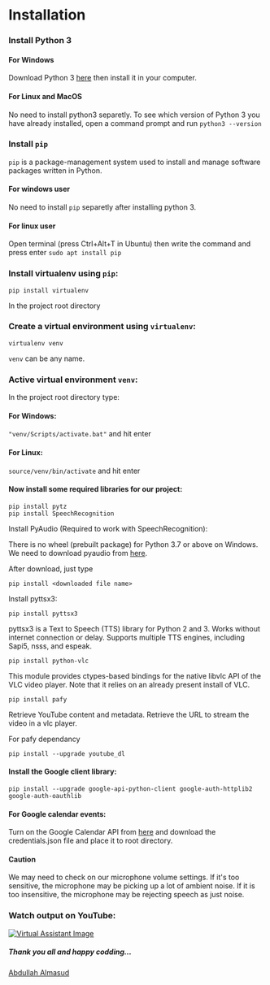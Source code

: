 # Installation

### Install Python 3
#### For Windows
Download Python 3 [here](https://www.python.org/ftp/python/3.8.1/python-3.8.1.exe) then install it in your computer.
#### For Linux and MacOS
No need to install python3 separetly. 
To see which version of Python 3 you have already installed, open a command prompt and run 
```python3 --version```

### Install ```pip``` 
```pip``` is a package-management system used to install and manage software packages written in Python.
#### For windows user
No need to install ```pip``` separetly after installing python 3.
#### For linux user
Open terminal (press Ctrl+Alt+T in Ubuntu) then write the command and press enter ```sudo apt install pip```

### Install virtualenv using ```pip```:
```
pip install virtualenv
```
In the project root directory
### Create a virtual environment using ```virtualenv```:
```
virtualenv venv
```
```venv``` can be any name.

### Active virtual environment ```venv```:
In the project root directory type:
#### For Windows:
```"venv/Scripts/activate.bat"``` and hit enter
#### For Linux:
```source/venv/bin/activate``` and hit enter

#### Now install some required libraries for our project:
```
pip install pytz
pip install SpeechRecognition
```
Install PyAudio (Required to work with SpeechRecognition):

There is no wheel (prebuilt package) for Python 3.7 or above on Windows.
We need to download pyaudio from [here](https://www.lfd.uci.edu/~gohlke/pythonlibs/#pyaudio).

After download, just type
```
pip install <downloaded file name>
```
Install pyttsx3:
```
pip install pyttsx3
```
pyttsx3 is a Text to Speech (TTS) library for Python 2 and 3. Works without internet connection 
or delay. Supports multiple TTS engines, including Sapi5, nsss, and espeak.

```
pip install python-vlc 
```
This module provides ctypes-based bindings for the native libvlc API of the VLC video player. Note that it relies on an already present install of VLC.

```
pip install pafy
```
Retrieve YouTube content and metadata. Retrieve the URL to stream the video in a vlc player.
 
For pafy dependancy
```
pip install --upgrade youtube_dl
```

#### Install the Google client library:
``` 
pip install --upgrade google-api-python-client google-auth-httplib2 google-auth-oauthlib
```

#### For Google calendar events:
Turn on the Google Calendar API from [here](https://developers.google.com/calendar/quickstart/python) and download the credentials.json file and place it to root directory.

#### Caution
We may need to check on our microphone volume settings. 
If it's too sensitive, the microphone may be picking up a lot of ambient noise. 
If it is too insensitive, the microphone may be rejecting speech as just noise.

### Watch output on YouTube:
[![Virtual Assistant Image](https://github.com/almasud/Virtual_Voice_Assistant/blob/master/screenshot.jpg)](https://youtu.be/yjxzA8449qs)

##### Thank you all and happy codding... 
[Abdullah Almasud](https://facebook.com/almasud.arm)
